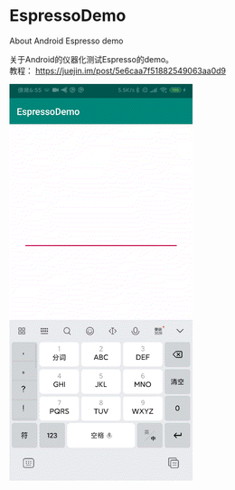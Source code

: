 # EspressoDemo
About Android Espresso demo

关于Android的仪器化测试Espresso的demo。  
教程： https://juejin.im/post/5e6caa7f51882549063aa0d9

![教程](https://github.com/HyejeanMOON/EspressoDemo/blob/master/Video_20200314_065532_470.gif)
